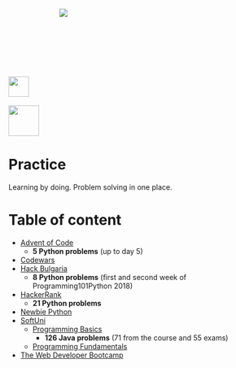 
<div style="margin: 100px 100px 100px 100px">
<a>
    <img src="https://www.codewars.com/users/skilldeliver/badges/large" align="center">
</a>
</div>
<br />
<div>
<a href="https://www.hackerrank.com/skilldeliver">
    <img height=40 src="https://www.hackerrank.com/wp-content/uploads/2018/08/hackerrank_logo.png" align="center">
</a>
</div>
<br />
<div>
<a href="https://softuni.bg/users/profile/show/skilldeliver">
    <img height=60 src="https://softuni.bg/content/images/svg-logos/software-university-logo.svg" align="center" >
</a>
</div>
    
    
# Practice
Learning by doing.  Problem solving in one place.

# Table of content
* [Advent of Code](https://github.com/skilldeliver/Skillreceiving/tree/master/Advent%20of%20Code)
    * **5 Python problems** (up to day 5)
* [Codewars](https://github.com/skilldeliver/Skillreceiving/tree/master/Codewars)
* [Hack Bulgaria](https://github.com/skilldeliver/Skillreceiving/tree/master/Hack%20Bulgaria)
    * **8 Python problems** (first and second week of Programming101Python 2018)
* [HackerRank](https://github.com/skilldeliver/Skillreceiving/tree/master/HackerRank)
    * **21 Python problems**
* [Newbie Python](https://github.com/skilldeliver/Skillreceiving/tree/master/Newbie-Python)
* [SoftUni](https://github.com/skilldeliver/Skillreceiving/tree/master/SoftUni)
    * [Programming Basics](https://github.com/skilldeliver/Skillreceiving/tree/master/SoftUni/Programming%20Basics)
        * **126 Java problems** (71 from the course and 55 exams)
    * [Programming Fundamentals](https://github.com/skilldeliver/Skillreceiving/tree/master/SoftUni/Programming%20Fundamentals)
* [The Web Developer Bootcamp](https://github.com/skilldeliver/Skillreceiving/tree/master/The%20Web%20Developer%20Bootcamp%20(Udemy))

